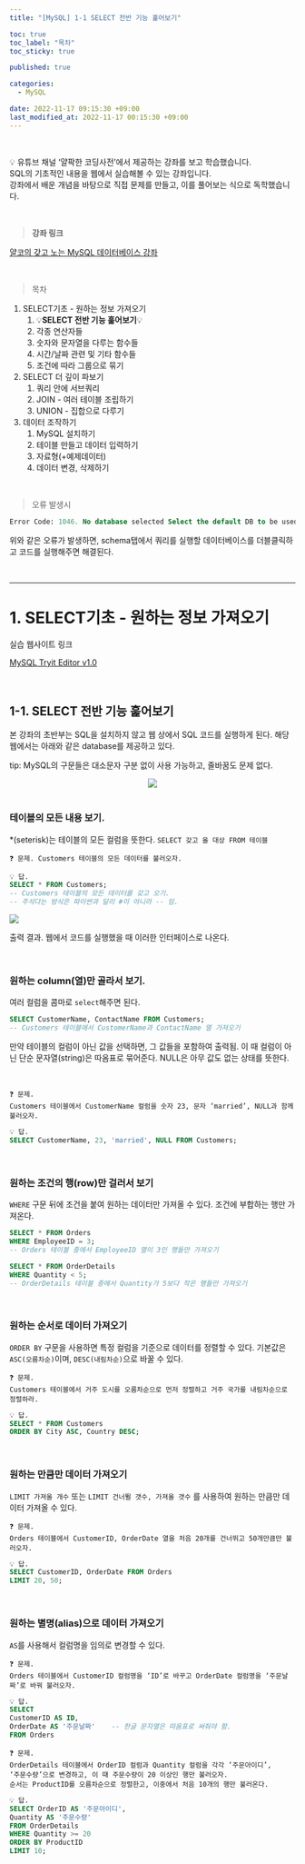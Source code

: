 ```yaml
---
title: "[MySQL] 1-1 SELECT 전반 기능 훑어보기"

toc: true
toc_label: "목차"
toc_sticky: true

published: true

categories:
  - MySQL

date: 2022-11-17 09:15:30 +09:00
last_modified_at: 2022-11-17 00:15:30 +09:00
---
```


<br>

💡 유튜브 채널 ‘얄팍한 코딩사전’에서 제공하는 강좌를 보고 학습했습니다. <br>
SQL의 기초적인 내용을 웹에서 실습해볼 수 있는 강좌입니다. <br>
강좌에서 배운 개념을 바탕으로 직접 문제를 만들고, 이를 풀어보는 식으로 독학했습니다.

<br>

> **강좌 링크**

[얄코의 갖고 노는 MySQL 데이터베이스 강좌](https://www.yalco.kr/lectures/sql/)

<br> 


>목차

1. SELECT기초 - 원하는 정보 가져오기
    1) 💡**SELECT 전반 기능 훑어보기**💡
    2) 각종 연산자들
    3) 숫자와 문자열을 다루는 함수들
    4) 시간/날짜 관련 및 기타 함수들
    5) 조건에 따라 그룹으로 묶기
2. SELECT 더 깊이 파보기
    1) 쿼리 안에 서브쿼리
    2) JOIN - 여러 테이블 조립하기
    3) UNION - 집합으로 다루기
3. 데이터 조작하기
    1) MySQL 설치하기
    2) 테이블 만들고 데이터 입력하기
    3) 자료형(+예제데이터)
    4) 데이터 변경, 삭제하기

<br>

>오류 발생시

```sql
Error Code: 1046. No database selected Select the default DB to be used by double-clicking its name in the SCHEMAS list in the sidebar.
```

위와 같은 오류가 발생하면, schema탭에서 쿼리를 실행할 데이터베이스를 더블클릭하고 코드를 실행해주면 해결된다.

<br>

---

# 1. SELECT기초 - 원하는 정보 가져오기


실습 웹사이트 링크

[MySQL Tryit Editor v1.0](https://www.w3schools.com/mysql/trymysql.asp?filename=trysql_select_all) 

<br>

## 1-1. SELECT 전반 기능 훑어보기

본 강좌의 초반부는 SQL을 설치하지 않고 웹 상에서 SQL 코드를 실행하게 된다. 해당 웹에서는 아래와 같은 database를 제공하고 있다.

tip: MySQL의 구문들은 대소문자 구분 없이 사용 가능하고, 줄바꿈도 문제 없다.
<div align=center>
<img src="https://user-images.githubusercontent.com/115082062/202318292-1fa1efed-385f-4fa3-90e7-c05aa2235259.png">
</div>

<br>



### **테이블의 모든 내용 보기.**

*(seterisk)는 테이블의 모든 컬럼을 뜻한다. `SELECT 갖고 올 대상 FROM 테이블`



```
❓ 문제. Customers 테이블의 모든 데이터를 불러오자.
```

```sql
💡 답.
SELECT * FROM Customers;
-- Customers 테이블의 모든 데이터를 갖고 오기.
-- 주석다는 방식은 파이썬과 달리 #이 아니라 -- 임.
```

<img src = "https://user-images.githubusercontent.com/115082062/202318907-8633b3ac-e429-4627-a8ec-d70dabb95293.jpg">

출력 결과. 웹에서 코드를 실행했을 때 이러한 인터페이스로 나온다.

<br>

### **원하는 column(열)만 골라서 보기.** 

여러 컬럼을 콤마로 `select`해주면 된다.

```sql
SELECT CustomerName, ContactName FROM Customers;
-- Customers 테이블에서 CustomerName과 ContactName 열 가져오기
```

만약 테이블의 컬럼이 아닌 값을 선택하면, 그 값들을 포함하여 출력됨. 이 때 컬럼이 아닌 단순 문자열(string)은 따옴표로 묶어준다. NULL은 아무 값도 없는 상태를 뜻한다.

<br>

```
❓ 문제. 
Customers 테이블에서 CustomerName 컬럼을 숫자 23, 문자 ‘married’, NULL과 함께 불러오자.
```
```sql
💡 답.
SELECT CustomerName, 23, 'married', NULL FROM Customers;
```

<br>

### **원하는 조건의 행(row)만 걸러서 보기**

`WHERE` 구문 뒤에 조건을 붙여 원하는 데이터만 가져올 수 있다. 조건에 부합하는 행만 가져온다.

```sql
SELECT * FROM Orders
WHERE EmployeeID = 3;
-- Orders 테이블 중에서 EmployeeID 열이 3인 행들만 가져오기

SELECT * FROM OrderDetails
WHERE Quantity < 5;
-- OrderDetails 테이블 중에서 Quantity가 5보다 작은 행들만 가져오기
```

<br>

### **원하는 순서로 데이터 가져오기**

`ORDER BY` 구문을 사용하면 특정 컬럼을 기준으로 데이터를 정렬할 수 있다. 기본값은 `ASC(오름차순)`이며, `DESC(내림차순)`으로 바꿀 수 있다.


```
❓ 문제. 
Customers 테이블에서 거주 도시를 오름차순으로 먼저 정렬하고 거주 국가를 내림차순으로 정렬하라.
```

```sql
💡 답.
SELECT * FROM Customers
ORDER BY City ASC, Country DESC;
```
<br>

### **원하는 만큼만 데이터 가져오기**

`LIMIT 가져올 개수`  또는 `LIMIT 건너뛸 갯수, 가져올 갯수` 를 사용하여 원하는 만큼만 데이터 가져올 수 있다.


```
❓ 문제. 
Orders 테이블에서 CustomerID, OrderDate 열을 처음 20개를 건너뛰고 50개만큼만 불러오자.
```

```sql
💡 답.
SELECT CustomerID, OrderDate FROM Orders
LIMIT 20, 50;
```
<br>

### **원하는 별명(alias)으로 데이터 가져오기**

`AS`를 사용해서 컬럼명을 임의로 변경할 수 있다.


```
❓ 문제.
Orders 테이블에서 CustomerID 컬럼명을 ‘ID’로 바꾸고 OrderDate 컬럼명을 ‘주문날짜’로 바꿔 불러오자.
```

```sql
💡 답.
SELECT 
CustomerID AS ID,
OrderDate AS '주문날짜'    -- 한글 문자열은 따옴표로 써줘야 함.
FROM Orders
```


```
❓ 문제.
OrderDetails 테이블에서 OrderID 컬럼과 Quantity 컬럼을 각각 ‘주문아이디’,
‘주문수량’으로 변경하고, 이 때 주문수량이 20 이상인 행만 불러오자. 
순서는 ProductID를 오름차순으로 정렬한고, 이중에서 처음 10개의 행만 불러온다.
```

```sql
💡 답.
SELECT OrderID AS '주문아이디',
Quantity AS '주문수량'
FROM OrderDetails
WHERE Quantity >= 20
ORDER BY ProductID
LIMIT 10;
```


